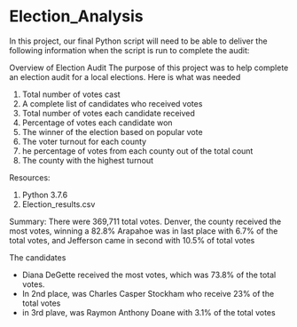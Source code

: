# Election_Analysis
In this project, our final Python script will need to be able to deliver the following information when the script is run to complete the audit:

Overview of Election Audit
The purpose of this project was to help complete an election audit for a local elections. Here is what was needed

1. Total number of votes cast
2. A complete list of candidates who received votes
3. Total number of votes each candidate received
4. Percentage of votes each candidate won
5. The winner of the election based on popular vote
6. The voter turnout for each county
7. he percentage of votes from each county out of the total count
8. The county with the highest turnout

Resources:
1. Python 3.7.6
2. Election_results.csv

Summary:
There were 369,711 total votes. Denver, the county received the most votes, winning a 82.8%
Arapahoe was in last place with 6.7% of the total votes, and Jefferson came in second with 10.5% of total votes

The candidates
  - Diana DeGette received the most votes, which was 73.8% of the total votes. 
  - In 2nd place, was Charles Casper Stockham who receive 23% of the total votes
  - in 3rd plave, was Raymon Anthony Doane with 3.1% of the total votes
 
 


